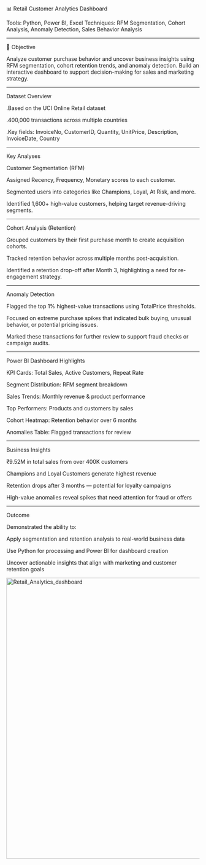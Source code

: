 📊 Retail Customer Analytics Dashboard

Tools: Python, Power BI, Excel
Techniques: RFM Segmentation, Cohort Analysis, Anomaly Detection, Sales Behavior Analysis


---

📌 Objective

Analyze customer purchase behavior and uncover business insights using RFM segmentation, cohort retention trends, and anomaly detection. Build an interactive dashboard to support decision-making for sales and marketing strategy.


---

 Dataset Overview

.Based on the UCI Online Retail dataset

.400,000 transactions across multiple countries

.Key fields: InvoiceNo, CustomerID, Quantity, UnitPrice, Description, InvoiceDate, Country



---

 Key Analyses

Customer Segmentation (RFM)

Assigned Recency, Frequency, Monetary scores to each customer.

Segmented users into categories like Champions, Loyal, At Risk, and more.

Identified 1,600+ high-value customers, helping target revenue-driving segments.



---

Cohort Analysis (Retention)

Grouped customers by their first purchase month to create acquisition cohorts.

Tracked retention behavior across multiple months post-acquisition.

Identified a retention drop-off after Month 3, highlighting a need for re-engagement strategy.



---

 Anomaly Detection

Flagged the top 1% highest-value transactions using TotalPrice thresholds.

Focused on extreme purchase spikes that indicated bulk buying, unusual behavior, or potential pricing issues.

Marked these transactions for further review to support fraud checks or campaign audits.



---

 Power BI Dashboard Highlights

KPI Cards: Total Sales, Active Customers, Repeat Rate

Segment Distribution: RFM segment breakdown

Sales Trends: Monthly revenue & product performance

Top Performers: Products and customers by sales

Cohort Heatmap: Retention behavior over 6 months

Anomalies Table: Flagged transactions for review



---

Business Insights

₹9.52M in total sales from over 400K customers

Champions and Loyal Customers generate highest revenue

Retention drops after 3 months — potential for loyalty campaigns

High-value anomalies reveal spikes that need attention for fraud or offers



---

 Outcome

Demonstrated the ability to:

Apply segmentation and retention analysis to real-world business data

Use Python for processing and Power BI for dashboard creation

Uncover actionable insights that align with marketing and customer retention goals


<img width="1307" height="732" alt="Retail_Analytics_dashboard" src="https://github.com/user-attachments/assets/d375b9b2-144c-4188-9032-9564813f173a" />

